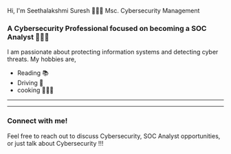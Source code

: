 Hi, I'm Seethalakshmi Suresh 🙋🏻‍♀️ Msc. Cybersecurity Management <br/> 

 
### A Cybersecurity Professional focused on becoming a SOC Analyst  👩🏻‍💻
I am passionate about protecting information systems and detecting cyber threats.  My hobbies are, 
- Reading 📚
- Driving 🚗
- cooking 👩🏻‍🍳
  

---

---

### Connect with me!  
Feel free to reach out to discuss Cybersecurity, SOC Analyst opportunities, or just talk about Cybersecurity !!!  


